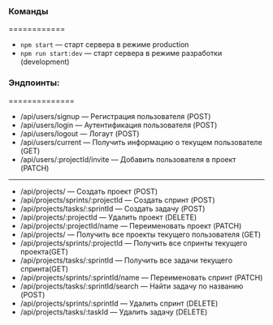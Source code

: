 ### Команды

============

- `npm start` &mdash; старт сервера в режиме production
- `npm run start:dev` &mdash; старт сервера в режиме разработки (development)

### Эндпоинты:

==============

- /api/users/signup &mdash; Регистрация пользователя (POST)
- /api/users/login &mdash; Аутентификация пользователя (POST)
- /api/users/logout &mdash; Логаут (POST)
- /api/users/current &mdash; Получить информацию о текущем пользователе (GET)
- /api/users/:projectId/invite &mdash; Добавить пользователя в проект (PATCH)

---

- /api/projects/ &mdash; Создать проект (POST)
- /api/projects/sprints/:projectId &mdash; Создать спринт (POST)
- /api/projects/tasks/:sprintId &mdash; Создать задачу (POST)
- /api/projects/:projectId &mdash; Удалить проект (DELETE)
- /api/projects/:projectId/name &mdash; Переименовать проект (PATCH)
- /api/projects/ &mdash; Получить все проекты текущего пользователя (GET)
- /api/projects/sprints/:projectId &mdash; Получить все спринты текущего
  проекта(GET)
- /api/projects/tasks/:sprintId &mdash; Получить все задачи текущего
  спринта(GET)
- /api/projects/sprints/:sprintId/name &mdash; Переименовать спринт (PATCH)
- /api/projects/tasks/:sprintId/search &mdash; Найти задачу по названию (POST)
- /api/projects/sprints/:sprintId &mdash; Удалить спринт (DELETE)
- /api/projects/tasks/:taskId &mdash; Удалить задачу (DELETE)
